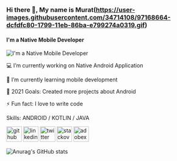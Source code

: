 ### Hi there 👋, My name is Murat(https://user-images.githubusercontent.com/34714108/97168664-dcfdfc80-1799-11eb-86ba-e799274a0319.gif)
#### I'm a Native Mobile Developer 
![I'm a Native Mobile Developer ](https://c.tenor.com/UtDDYMjGNCwAAAAC/darkmatter-android.gif)

💻 I’m currently working on Native Android Application

🌱 I’m currently learning mobile development

🥅 2021 Goals: Created more projects about Android

⚡ Fun fact: I love to write code

Skills: ANDROID / KOTLIN / JAVA 



[<img src='https://cdn.jsdelivr.net/npm/simple-icons@3.0.1/icons/github.svg' alt='github' height='40'>](https://github.com/https://github.com/MuratCAY)  [<img src='https://cdn.jsdelivr.net/npm/simple-icons@3.0.1/icons/linkedin.svg' alt='linkedin' height='40'>](https://www.linkedin.com/in/https://www.linkedin.com/in/murat-cay24//)  [<img src='https://cdn.jsdelivr.net/npm/simple-icons@3.0.1/icons/twitter.svg' alt='twitter' height='40'>](https://twitter.com/https://twitter.com/Murat_Cay24)  [<img src='https://cdn.jsdelivr.net/npm/simple-icons@3.0.1/icons/stackoverflow.svg' alt='stackoverflow' height='40'>](https://stackoverflow.com/users/https://meta.stackoverflow.com/users/15870867/murat-%c3%87ay)  [<img src='https://cdn.jsdelivr.net/npm/simple-icons@3.0.1/icons/adobexd.svg' alt='adobexd' height='40'>](https://tr.wikipedia.org/wiki/Dosya:Adobe_XD_CC_icon.svg)  

![Anurag's GitHub stats](https://github-readme-stats.vercel.app/api?username=MuratCAY&hide=contribs,prs)

